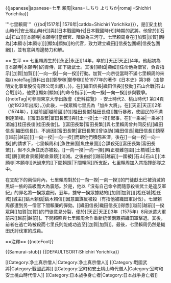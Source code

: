 {{japanese|japanese=七里 頼周|kana=しちり よりちか|romaji=Shichiri Yorichika}}

'''七里頼周'''（{{bd|1517年||1576年|catIdx=Shichiri Yorichika}}），是[[安土桃山時代|安土桃山時代]]與[[日本戰國時代|日本戰國時代]]時期的武將。他曾於[[石山|石山]][[本願寺|本願寺]]當僧官、階級為三河守。七里頼周身在[[加賀|加賀]]時為[[本願寺|本願寺]][[顯如|顯如]]的代官，致力建立織田[[信長包圍網|信長包圍網]]，並有意與周邊勢力和解。

== 生平 ==
七里頼周生於[[永正|永正]]14年，卒於[[天正|天正]]4年。他起初為[[本願寺|本願寺]]的青侍，即下級武士。其後[[顯如|顯如]]任命他為僧官，負責指示[[加賀|加賀]][[一向一揆|一向一揆]]行動。加賀一向宗徒當時不滿七里頼周的來臨{{noteTag|資料出自[[鄭學稼|鄭學稼]]於1977年的著作《日本史》第3卷（由黎明文化事業股份有限公司出版）。}}。在[[織田信長|織田信長]]發動[[石山合戰|石山合戰]]時，他受[[顯如|顯如]]的命令指示[[一向一揆|一向一揆]]參與戰爭。{{noteTag|可參閱東京大學出版會《史料綜覽》 - 安土時代2、桃山時代1 第24頁（於1923年出版）。}}此後，一揆眾稱七里氏為「加州大將」。在[[天正|天正]]2年（1574年），[[越前國|越前國]]的[[桂田長俊|桂田長俊]]推行暴政，使國民的不滿到達頂峰。[[富田長繁|富田長繁]]與[[土一揆|土一揆]]起事，在[[一乘谷|一乘谷]]消滅[[桂田長俊|桂田長俊]]。[[富田長繁|富田長繁]]與七里賴周曾共同反抗[[織田信長|織田信長]]，不過因[[富田長繁|富田長繁]]曾協助[[織田信長|織田信長]]鎮壓[[越前|越前]][[一向一揆|一向一揆]]而跟他們積怨甚深。後在[[一向一揆|一向一揆]]的請求下，七里賴周和[[魚住景固|魚住景固]]合謀殺死[[富田長繁|富田長繁]]，但不久魚住氏亦被殺。[[一向一揆|一向一揆]]時正發難包圍[[土橋城|土橋城]]將[[朝倉景鏡|朝倉景鏡]]消滅。之後由於[[越前|越前]]一國被[[石山|石山]][[本願寺|本願寺]]派過來的[[下間賴照|下間賴照]]所支配，七里賴周加入其指揮部隊之中。

在支配下的兩個月內，七里賴周對於[[一向一揆|一向一揆]]的門徒獻出已被消滅的黑坂一族的首級而大為震怒。於是，他以「沒有自己命令而隨意殺害武士是違反軍紀」的罪名將一揆眾處刑。翌年，據守一揆眾據點的[[加賀|加賀]][[松任城|松任城]]城主[[鎬木賴信|鎬木賴信]]因意圖謀反被殺（有指他被織田軍討伐）。七里賴周卻遭到另一僧官下間賴廉的彈劾。[[織田信長|織田信長]]得悉[[越前|越前]]一揆眾與[[加賀|加賀]]的門徒意見分裂，便於[[天正|天正]]3年（1575年）8月派遣大軍前來[[越前|越前]]。下間賴照與七里賴周合作重新統領兩眾把織田軍擊退。其後，前者在逃亡時被殺而七里氏則能成功逃至[[加賀|加賀]]。最後，七里賴周仍然是織田氏討伐軍的成員。

==注釋==
{{noteFoot}}

{{Samurai-stub}}
{{DEFAULTSORT:Shichiri Yorichika}}

[[Category:净土真宗僧人|Category:净土真宗僧人]]
[[Category:戰國武將|Category:戰國武將]]
[[Category:室町和安土桃山時代僧人|Category:室町和安土桃山時代僧人]]
[[Category:日本战争身亡者|Category:日本战争身亡者]]